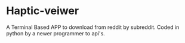 # Haptic-veiwer
A Terminal Based APP to download from reddit by subreddit. Coded in python by a newer programmer to api's.
